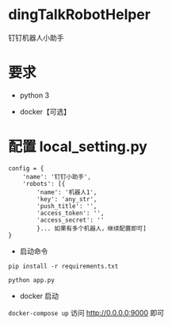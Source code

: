# dingTalkRobotHelper
钉钉机器人小助手

# 要求

- python 3

- docker【可选】


# 配置 local_setting.py

```
config = {
    'name': '钉钉小助手',
    'robots': [{
        'name': '机器人1',
        'key': 'any_str',
        'push_title': '',
        'access_token': '',
        'access_secret': ''
        }... 如果有多个机器人，继续配置即可]
}
```

- 启动命令

`pip install -r requirements.txt`

`python app.py`


- docker 启动

`docker-compose up` 访问 http://0.0.0.0:9000 即可